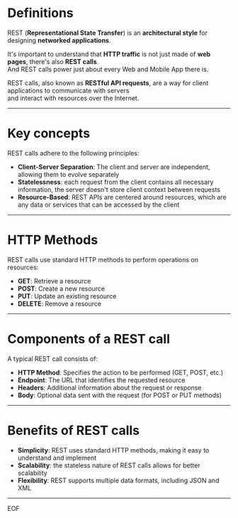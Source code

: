 # Definitions

REST (**Representational State Transfer**) is an **architectural style** for designing **networked applications**.

It's important to understand that **HTTP traffic** is not just made of **web pages**, there's also **REST calls**.  
And REST calls power just about every Web and Mobile App there is.  

REST calls, also known as **RESTful API requests**, are a way for client applications to communicate with servers  
and interact with resources over the Internet.

---

# Key concepts 

REST calls adhere to the following principles:
- **Client-Server Separation**: The client and server are independent, allowing them to evolve separately
- **Statelessness**: each request from the client contains all necessary information, the server doesn't store client context between requests
- **Resource-Based**: REST APIs are centered around resources, which are any data or services that can be accessed by the client

---

# HTTP Methods

REST calls use standard HTTP methods to perform operations on resources:
- **GET**: Retrieve a resource
- **POST**: Create a new resource
- **PUT**: Update an existing resource
- **DELETE**: Remove a resource

---

# Components of a REST call

A typical REST call consists of:
- **HTTP Method**: Specifies the action to be performed (GET, POST, etc.)
- **Endpoint**: The URL that identifies the requested resource
- **Headers**: Additional information about the request or response
- **Body**: Optional data sent with the request (for POST or PUT methods)

---

# Benefits of REST calls

- **Simplicity**: REST uses standard HTTP methods, making it easy to understand and implement
- **Scalability**: the stateless nature of REST calls allows for better scalability
- **Flexibility**: REST supports multiple data formats, including JSON and XML

---
EOF
